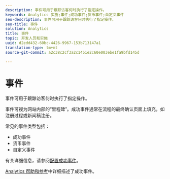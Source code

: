```yaml
---
description: 事件可用于跟踪访客何时执行了指定操作。
keywords: Analytics 实施;事件;成功事件;货币事件;自定义事件
seo-description: 事件可用于跟踪访客何时执行了指定操作。
seo-title: 事件
solution: Analytics
title: 事件
topic: 开发人员和实施
uuid: d2edd432-60bc-4426-9967-153b713147a1
translation-type: tm+mt
source-git-commit: a2c38c2cf3a2c1451e2c60e003ebe1fa9bfd145d

---
```



# 事件

事件可用于跟踪访客何时执行了指定操作。

事件可视为网站内部的“里程碑”。成功事件通常在流程的最终确认页面上填充，如注册过程或新闻稿注册。

常见的事件类型包括：

* 成功事件
* 货币事件
* 自定义事件

有关详细信息，请参阅[配置成功事件](/help/admin/admin/c-success-events/t-success-events.md)。

[Analytics 帮助和参考](https://marketing.adobe.com/resources/help/en_US/reference/success_event.html)中详细描述了成功事件。
